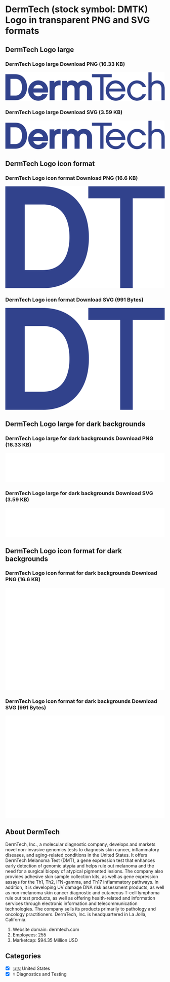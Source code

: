 # DermTech (stock symbol: DMTK) Logo in transparent PNG and SVG formats

## DermTech Logo large

### DermTech Logo large Download PNG (16.33 KB)

![DermTech Logo large Download PNG (16.33 KB)](/img/orig/DMTK_BIG-bc34d2ac.png)

### DermTech Logo large Download SVG (3.59 KB)

![DermTech Logo large Download SVG (3.59 KB)](/img/orig/DMTK_BIG-da407d4e.svg)

## DermTech Logo icon format

### DermTech Logo icon format Download PNG (16.6 KB)

![DermTech Logo icon format Download PNG (16.6 KB)](/img/orig/DMTK-db2bb403.png)

### DermTech Logo icon format Download SVG (991 Bytes)

![DermTech Logo icon format Download SVG (991 Bytes)](/img/orig/DMTK-efc7eceb.svg)

## DermTech Logo large for dark backgrounds

### DermTech Logo large for dark backgrounds Download PNG (16.33 KB)

![DermTech Logo large for dark backgrounds Download PNG (16.33 KB)](/img/orig/DMTK_BIG.D-e8564610.png)

### DermTech Logo large for dark backgrounds Download SVG (3.59 KB)

![DermTech Logo large for dark backgrounds Download SVG (3.59 KB)](/img/orig/DMTK_BIG.D-75b617ac.svg)

## DermTech Logo icon format for dark backgrounds

### DermTech Logo icon format for dark backgrounds Download PNG (16.6 KB)

![DermTech Logo icon format for dark backgrounds Download PNG (16.6 KB)](/img/orig/DMTK.D-cd574554.png)

### DermTech Logo icon format for dark backgrounds Download SVG (991 Bytes)

![DermTech Logo icon format for dark backgrounds Download SVG (991 Bytes)](/img/orig/DMTK.D-1d94ef18.svg)

## About DermTech

DermTech, Inc., a molecular diagnostic company, develops and markets novel non-invasive genomics tests to diagnosis skin cancer, inflammatory diseases, and aging-related conditions in the United States. It offers DermTech Melanoma Test (DMT), a gene expression test that enhances early detection of genomic atypia and helps rule out melanoma and the need for a surgical biopsy of atypical pigmented lesions. The company also provides adhesive skin sample collection kits, as well as gene expression assays for the Th1, Th2, IFN-gamma, and Th17 inflammatory pathways. In addition, it is developing UV damage DNA risk assessment products, as well as non-melanoma skin cancer diagnostic and cutaneous T-cell lymphoma rule out test products, as well as offering health-related and information services through electronic information and telecommunication technologies. The company sells its products primarily to pathology and oncology practitioners. DermTech, Inc. is headquartered in La Jolla, California.

1. Website domain: dermtech.com
2. Employees: 255
3. Marketcap: $94.35 Million USD


## Categories
- [x] 🇺🇸 United States
- [x] ⚕️ Diagnostics and Testing
